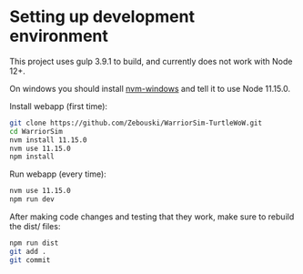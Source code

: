 Setting up development environment
==================================
This project uses gulp 3.9.1 to build, and currently does not work with Node 12+.

On windows you should install [nvm-windows](https://github.com/coreybutler/nvm-windows) and tell it to use Node 11.15.0.

Install webapp (first time):
```bash
git clone https://github.com/Zebouski/WarriorSim-TurtleWoW.git
cd WarriorSim
nvm install 11.15.0
nvm use 11.15.0
npm install
```

Run webapp (every time):
```bash
nvm use 11.15.0
npm run dev
```

After making code changes and testing that they work, make sure to rebuild the dist/ files:
```bash
npm run dist
git add .
git commit
```
